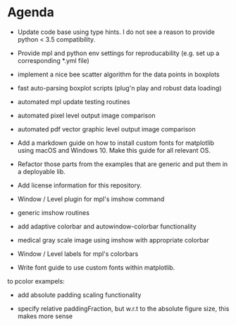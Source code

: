 # Agenda

* Update code base using type hints. I do not see a reason to provide python < 3.5 compatibility.

* Provide mpl and python env settings for reproducability (e.g. set up a corresponding *.yml file)

* implement a nice bee scatter algorithm for the data points in 
boxplots

* fast auto-parsing boxplot scripts (plug'n play and robust data loading)

* automated mpl update testing routines

* automated pixel level output image comparison

* automated pdf vector graphic level output image comparison

* Add a markdown guide on how to install custom fonts for matplotlib using macOS and Windows 10. Make this guide for all relevant OS.

* Refactor those parts from the examples that are generic and put them in a deployable lib.

* Add license information for this repository.

* Window / Level plugin for mpl's imshow command

* generic imshow routines

* add adaptive colorbar and autowindow-colorbar functionality

* medical gray scale image using imshow with appropriate colorbar

* Window / Level labels for mpl's colorbars

* Write font guide to use custom fonts within matplotlib.

to pcolor exampels:
* add absolute padding scaling functionality

* specify relative paddingFraction, but w.r.t to the absolute figure size, this makes
more sense
